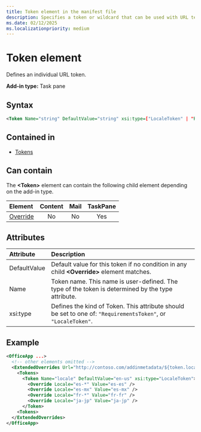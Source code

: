 ```yaml
---
title: Token element in the manifest file
description: Specifies a token or wildcard that can be used with URL templates in the manifest.
ms.date: 02/12/2025
ms.localizationpriority: medium
---
```



# Token element

Defines an individual URL token.

**Add-in type:** Task pane

## Syntax

```XML
<Token Name="string" DefaultValue="string" xsi:type=["LocaleToken" | "RequirementsToken"] ></Token>
```

## Contained in

- [Tokens](tokens.md)

## Can contain

The **\<Token\>** element can contain the following child element depending on the add-in type.

|Element|Content|Mail|TaskPane|
|:-----|:-----:|:-----:|:-----:|
|[Override](override.md)|No|No|Yes|

## Attributes

|Attribute|Description|
|:-----|:-----|
|DefaultValue|Default value for this token if no condition in any child **\<Override\>** element matches.|
|Name|Token name. This name is user-defined. The type of the token is determined by the type attribute.|
|xsi:type|Defines the kind of Token. This attribute should be set to one of:  `"RequirementsToken"`,  or  `"LocaleToken"`.|

## Example

```XML
<OfficeApp ...>
  <!-- other elements omitted -->
  <ExtendedOverrides Url="http://contoso.com/addinmetadata/${token.locale}/extended-manifest-overrides.json">
    <Tokens>
      <Token Name="locale" DefaultValue="en-us" xsi:type="LocaleToken">
        <Override Locale="es-*" Value="es-es" />
        <Override Locale="es-mx" Value="es-mx" />
        <Override Locale="fr-*" Value="fr-fr" />
        <Override Locale="ja-jp" Value="ja-jp" />
      </Token>
    <Tokens>
  </ExtendedOverrides>
</OfficeApp>
```